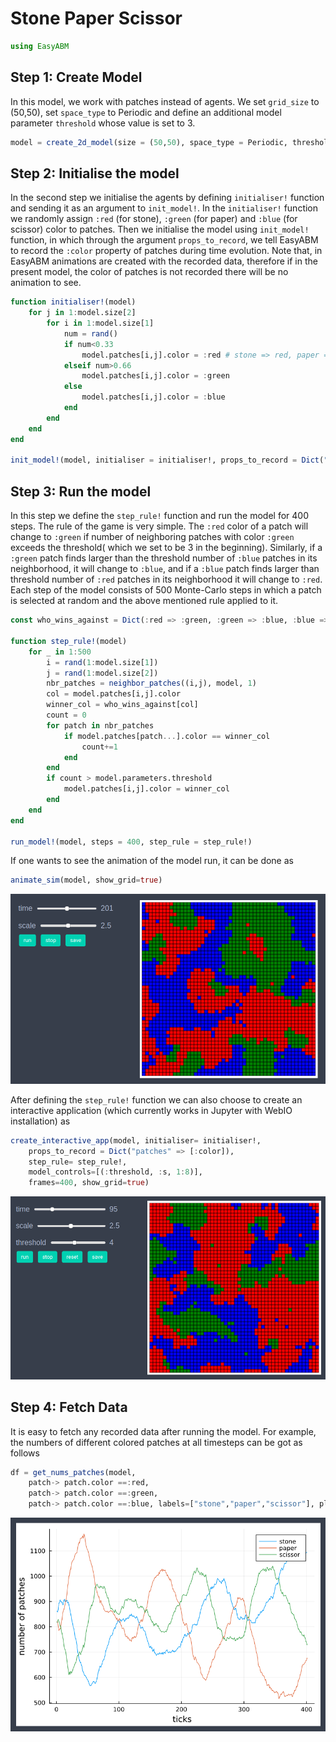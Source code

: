
# Stone Paper Scissor

```julia
using EasyABM
```

## Step 1: Create Model

In this model, we work with patches instead of agents. We set `grid_size` to (50,50), set `space_type` to Periodic and define an additional model parameter `threshold` whose value is set to 3. 

```julia
model = create_2d_model(size = (50,50), space_type = Periodic, threshold = 3)
```

## Step 2: Initialise the model

In the second step we initialise the agents by defining `initialiser!` function and sending it as an argument to `init_model!`. In the `initialiser!` function we randomly assign `:red` (for stone), `:green` (for paper) and `:blue` (for scissor) color to patches. Then we initialise the model using `init_model!` function, in which through the argument `props_to_record`, we tell EasyABM to record the `:color` property of patches during time evolution. Note that, in EasyABM animations are created with the recorded data, therefore if in the present model, the color of patches is not recorded there will be no animation to see. 


```julia
function initialiser!(model)
    for j in 1:model.size[2]
        for i in 1:model.size[1]
            num = rand()
            if num<0.33
                model.patches[i,j].color = :red # stone => red, paper => green, scissor => blue
            elseif num>0.66
                model.patches[i,j].color = :green
            else
                model.patches[i,j].color = :blue
            end
        end
    end
end

init_model!(model, initialiser = initialiser!, props_to_record = Dict("patches" => [:color]))
```

## Step 3: Run the model

In this step we define the `step_rule!` function and run the model for 400 steps. The rule of the game is very simple. The `:red` color of a patch will change to `:green` if number of neighboring patches with color `:green` exceeds the threshold( which we set to be 3 in the beginning). Similarly, if a `:green` patch finds larger than the threshold number of `:blue` patches in its neighborhood, it will change to `:blue`, and if a `:blue` patch finds larger than threshold number of `:red` patches in its neighborhood it will change to `:red`. Each step of the model consists of 500 Monte-Carlo steps in which a patch is selected at random and the above mentioned rule applied to it. 

```julia
const who_wins_against = Dict(:red => :green, :green => :blue, :blue => :red)

function step_rule!(model)
    for _ in 1:500
        i = rand(1:model.size[1])
        j = rand(1:model.size[2])
        nbr_patches = neighbor_patches((i,j), model, 1)
        col = model.patches[i,j].color
        winner_col = who_wins_against[col]
        count = 0 
        for patch in nbr_patches
            if model.patches[patch...].color == winner_col
                count+=1
            end
        end
        if count > model.parameters.threshold
            model.patches[i,j].color = winner_col
        end
    end
end

run_model!(model, steps = 400, step_rule = step_rule!)
```

If one wants to see the animation of the model run, it can be done as 

```julia
animate_sim(model, show_grid=true)
```

![png](assets/StonePaperScissor/SPSAnim1.png)


After defining the `step_rule!` function we can also choose to create an interactive application (which currently works in Jupyter with WebIO installation) as 

```julia
create_interactive_app(model, initialiser= initialiser!,
    props_to_record = Dict("patches" => [:color]),
    step_rule= step_rule!,
    model_controls=[(:threshold, :s, 1:8)], 
    frames=400, show_grid=true) 
```

![png](assets/StonePaperScissor/SPSIntApp.png)




## Step 4: Fetch Data 

It is easy to fetch any recorded data after running the model. For example, the numbers of different colored patches at all timesteps can be got as follows

```julia
df = get_nums_patches(model, 
    patch-> patch.color ==:red, 
    patch-> patch.color ==:green, 
    patch-> patch.color ==:blue, labels=["stone","paper","scissor"], plot_result=true)
```

![png](assets/StonePaperScissor/SPSPlot1.png)

    


